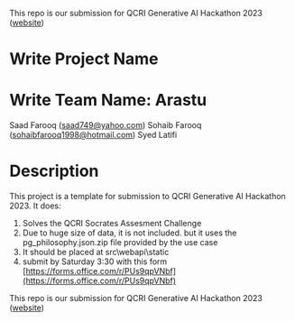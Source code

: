 This repo is our submission for QCRI Generative AI Hackathon 2023 ([website](https://genai23.qcri.org))


Write Project Name
====

Write Team Name: Arastu
==
Saad Farooq (saad749@yahoo.com)
Sohaib Farooq (sohaibfarooq1998@hotmail.com)
Syed Latifi

Description
==
This project is a template for submission to QCRI Generative AI Hackathon 2023. It does:
1. Solves the QCRI Socrates Assesment Challenge
2. Due to huge size of data, it is not included. but it uses the pg_philosophy.json.zip file provided by the use case
3. It should be placed at src\webapi\static
4. submit by Saturday 3:30 with this form [https://forms.office.com/r/PUs9qpVNbf](https://forms.office.com/r/PUs9qpVNbf)


This repo is our submission for QCRI Generative AI Hackathon 2023 ([website](https://genai23.qcri.org))
